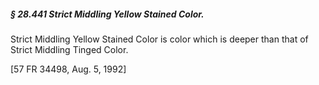 ##### § 28.441 Strict Middling Yellow Stained Color. #####

Strict Middling Yellow Stained Color is color which is deeper than that of Strict Middling Tinged Color.

[57 FR 34498, Aug. 5, 1992]